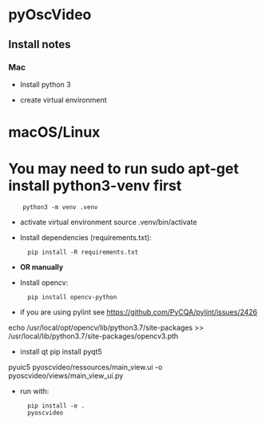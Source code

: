 # pyOscVideo

## Install notes

### Mac
* Install python 3

* create virtual environment

# macOS/Linux
# You may need to run sudo apt-get install python3-venv first
        python3 -m venv .venv

* activate virtual environment
        source .venv/bin/activate

* Install dependencies (requirements.txt): 

        pip install -R requirements.txt 

* **OR manually**

* Install opencv:

        pip install opencv-python

* if you are using pylint see https://github.com/PyCQA/pylint/issues/2426

echo /usr/local/opt/opencv/lib/python3.7/site-packages >> /usr/local/lib/python3.7/site-packages/opencv3.pth

* install qt
        pip install pyqt5


pyuic5 pyoscvideo/ressources/main_view.ui -o pyoscvideo/views/main_view_ui.py


* run with:

        pip install -e .
        pyoscvideo



